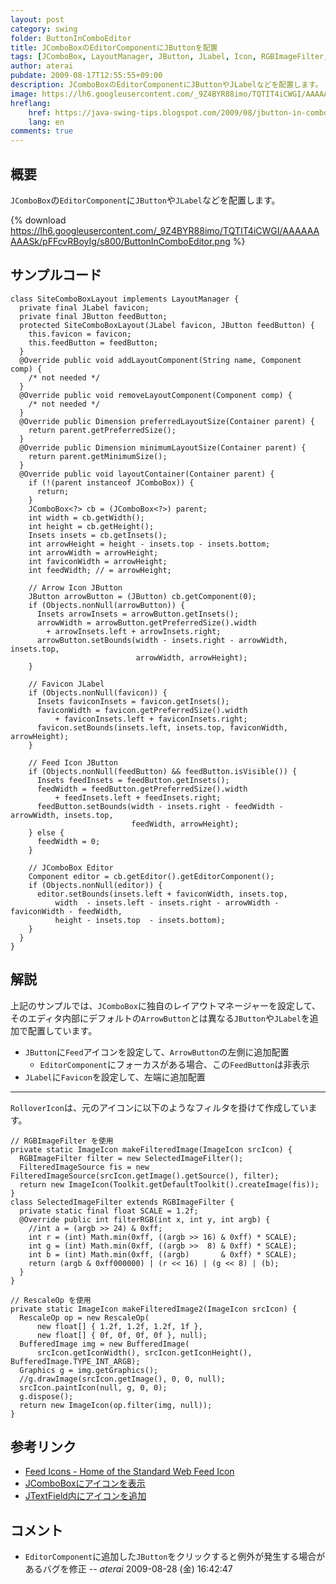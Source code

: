 ```yaml
---
layout: post
category: swing
folder: ButtonInComboEditor
title: JComboBoxのEditorComponentにJButtonを配置
tags: [JComboBox, LayoutManager, JButton, JLabel, Icon, RGBImageFilter, RescaleOp]
author: aterai
pubdate: 2009-08-17T12:55:55+09:00
description: JComboBoxのEditorComponentにJButtonやJLabelなどを配置します。
image: https://lh6.googleusercontent.com/_9Z4BYR88imo/TQTIT4iCWGI/AAAAAAAAASk/pFFcvRBoyIg/s800/ButtonInComboEditor.png
hreflang:
    href: https://java-swing-tips.blogspot.com/2009/08/jbutton-in-comboeditor.html
    lang: en
comments: true
---
```

## 概要
`JComboBox`の`EditorComponent`に`JButton`や`JLabel`などを配置します。

{% download https://lh6.googleusercontent.com/_9Z4BYR88imo/TQTIT4iCWGI/AAAAAAAAASk/pFFcvRBoyIg/s800/ButtonInComboEditor.png %}

## サンプルコード
<pre class="prettyprint"><code>class SiteComboBoxLayout implements LayoutManager {
  private final JLabel favicon;
  private final JButton feedButton;
  protected SiteComboBoxLayout(JLabel favicon, JButton feedButton) {
    this.favicon = favicon;
    this.feedButton = feedButton;
  }
  @Override public void addLayoutComponent(String name, Component comp) {
    /* not needed */
  }
  @Override public void removeLayoutComponent(Component comp) {
    /* not needed */
  }
  @Override public Dimension preferredLayoutSize(Container parent) {
    return parent.getPreferredSize();
  }
  @Override public Dimension minimumLayoutSize(Container parent) {
    return parent.getMinimumSize();
  }
  @Override public void layoutContainer(Container parent) {
    if (!(parent instanceof JComboBox)) {
      return;
    }
    JComboBox&lt;?&gt; cb = (JComboBox&lt;?&gt;) parent;
    int width = cb.getWidth();
    int height = cb.getHeight();
    Insets insets = cb.getInsets();
    int arrowHeight = height - insets.top - insets.bottom;
    int arrowWidth = arrowHeight;
    int faviconWidth = arrowHeight;
    int feedWidth; // = arrowHeight;

    // Arrow Icon JButton
    JButton arrowButton = (JButton) cb.getComponent(0);
    if (Objects.nonNull(arrowButton)) {
      Insets arrowInsets = arrowButton.getInsets();
      arrowWidth = arrowButton.getPreferredSize().width
        + arrowInsets.left + arrowInsets.right;
      arrowButton.setBounds(width - insets.right - arrowWidth, insets.top,
                            arrowWidth, arrowHeight);
    }

    // Favicon JLabel
    if (Objects.nonNull(favicon)) {
      Insets faviconInsets = favicon.getInsets();
      faviconWidth = favicon.getPreferredSize().width
          + faviconInsets.left + faviconInsets.right;
      favicon.setBounds(insets.left, insets.top, faviconWidth, arrowHeight);
    }

    // Feed Icon JButton
    if (Objects.nonNull(feedButton) &amp;&amp; feedButton.isVisible()) {
      Insets feedInsets = feedButton.getInsets();
      feedWidth = feedButton.getPreferredSize().width
          + feedInsets.left + feedInsets.right;
      feedButton.setBounds(width - insets.right - feedWidth - arrowWidth, insets.top,
                           feedWidth, arrowHeight);
    } else {
      feedWidth = 0;
    }

    // JComboBox Editor
    Component editor = cb.getEditor().getEditorComponent();
    if (Objects.nonNull(editor)) {
      editor.setBounds(insets.left + faviconWidth, insets.top,
          width  - insets.left - insets.right - arrowWidth - faviconWidth - feedWidth,
          height - insets.top  - insets.bottom);
    }
  }
}
</code></pre>

## 解説
上記のサンプルでは、`JComboBox`に独自のレイアウトマネージャーを設定して、そのエディタ内部にデフォルトの`ArrowButton`とは異なる`JButton`や`JLabel`を追加で配置しています。

- `JButton`に`Feed`アイコンを設定して、`ArrowButton`の左側に追加配置
    - `EditorComponent`にフォーカスがある場合、この`FeedButton`は非表示
- `JLabel`に`Favicon`を設定して、左端に追加配置

<!-- dummy comment line for breaking list -->

- - - -
`RolloverIcon`は、元のアイコンに以下のようなフィルタを掛けて作成しています。

<pre class="prettyprint"><code>// RGBImageFilter を使用
private static ImageIcon makeFilteredImage(ImageIcon srcIcon) {
  RGBImageFilter filter = new SelectedImageFilter();
  FilteredImageSource fis = new FilteredImageSource(srcIcon.getImage().getSource(), filter);
  return new ImageIcon(Toolkit.getDefaultToolkit().createImage(fis));
}
class SelectedImageFilter extends RGBImageFilter {
  private static final float SCALE = 1.2f;
  @Override public int filterRGB(int x, int y, int argb) {
    //int a = (argb &gt;&gt; 24) &amp; 0xff;
    int r = (int) Math.min(0xff, ((argb &gt;&gt; 16) &amp; 0xff) * SCALE);
    int g = (int) Math.min(0xff, ((argb &gt;&gt;  8) &amp; 0xff) * SCALE);
    int b = (int) Math.min(0xff, ((argb)       &amp; 0xff) * SCALE);
    return (argb &amp; 0xff000000) | (r &lt;&lt; 16) | (g &lt;&lt; 8) | (b);
  }
}

// RescaleOp を使用
private static ImageIcon makeFilteredImage2(ImageIcon srcIcon) {
  RescaleOp op = new RescaleOp(
      new float[] { 1.2f, 1.2f, 1.2f, 1f },
      new float[] { 0f, 0f, 0f, 0f }, null);
  BufferedImage img = new BufferedImage(
      srcIcon.getIconWidth(), srcIcon.getIconHeight(), BufferedImage.TYPE_INT_ARGB);
  Graphics g = img.getGraphics();
  //g.drawImage(srcIcon.getImage(), 0, 0, null);
  srcIcon.paintIcon(null, g, 0, 0);
  g.dispose();
  return new ImageIcon(op.filter(img, null));
}
</code></pre>

## 参考リンク
- [Feed Icons - Home of the Standard Web Feed Icon](http://feedicons.com/)
- [JComboBoxにアイコンを表示](https://ateraimemo.com/Swing/IconComboBox.html)
- [JTextField内にアイコンを追加](https://ateraimemo.com/Swing/IconTextField.html)

<!-- dummy comment line for breaking list -->

## コメント
- `EditorComponent`に追加した`JButton`をクリックすると例外が発生する場合があるバグを修正 -- *aterai* 2009-08-28 (金) 16:42:47

<!-- dummy comment line for breaking list -->
